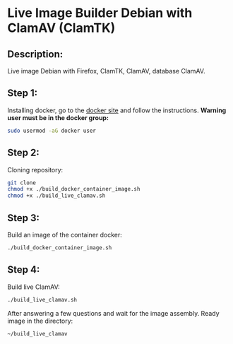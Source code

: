 # Live Image Builder Debian with ClamAV (ClamTK)
## Description:
Live image Debian with Firefox, ClamTK, ClamAV, database ClamAV.

## Step 1:
Installing docker, go to the [docker site](https://docs.docker.com/engine/install/) and follow the instructions.
**Warning user must be in the docker group:**
```sh
sudo usermod -aG docker user
```
## Step 2:
Cloning repository:
```sh
git clone
chmod +x ./build_docker_container_image.sh
chmod +x ./build_live_clamav.sh
```
## Step 3:
Build an image of the container docker:
```sh
./build_docker_container_image.sh
```
## Step 4:
Build live ClamAV:
```sh
./build_live_clamav.sh
```
After answering a few questions and wait for the image assembly.
Ready image in the directory:
```
~/build_live_clamav
``` 
